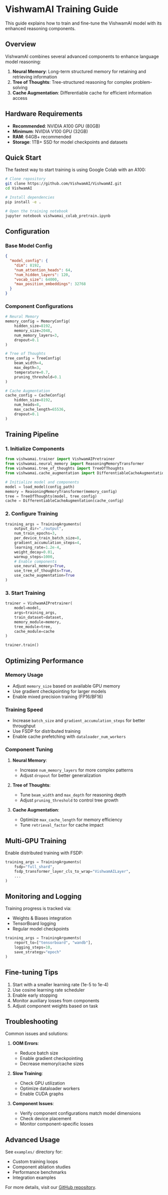 # VishwamAI Training Guide

This guide explains how to train and fine-tune the VishwamAI model with its enhanced reasoning components.

## Overview

VishwamAI combines several advanced components to enhance language model reasoning:

1. **Neural Memory**: Long-term structured memory for retaining and retrieving information
2. **Tree of Thoughts**: Tree-structured reasoning for complex problem-solving
3. **Cache Augmentation**: Differentiable cache for efficient information access

## Hardware Requirements

- **Recommended**: NVIDIA A100 GPU (80GB)
- **Minimum**: NVIDIA V100 GPU (32GB)
- **RAM**: 64GB+ recommended
- **Storage**: 1TB+ SSD for model checkpoints and datasets

## Quick Start

The fastest way to start training is using Google Colab with an A100:

```bash
# Clone repository
git clone https://github.com/VishwamAI/VishwamAI.git
cd VishwamAI

# Install dependencies
pip install -e .

# Open the training notebook
jupyter notebook vishwamai_colab_pretrain.ipynb
```

## Configuration

### Base Model Config

```json
{
  "model_config": {
    "dim": 8192,
    "num_attention_heads": 64,
    "num_hidden_layers": 120,
    "vocab_size": 64000,
    "max_position_embeddings": 32768
  }
}
```

### Component Configurations

```python
# Neural Memory
memory_config = MemoryConfig(
    hidden_size=8192,
    memory_size=2048,
    num_memory_layers=3,
    dropout=0.1
)

# Tree of Thoughts
tree_config = TreeConfig(
    beam_width=4,
    max_depth=3,
    temperature=0.7,
    pruning_threshold=0.1
)

# Cache Augmentation
cache_config = CacheConfig(
    hidden_size=8192,
    num_heads=8,
    max_cache_length=65536,
    dropout=0.1
)
```

## Training Pipeline

### 1. Initialize Components

```python
from vishwamai.trainer import VishwamAIPretrainer
from vishwamai.neural_memory import ReasoningMemoryTransformer
from vishwamai.tree_of_thoughts import TreeOfThoughts
from vishwamai.cache_augmentation import DifferentiableCacheAugmentation

# Initialize model and components
model = load_model(config_path)
memory = ReasoningMemoryTransformer(memory_config)
tree = TreeOfThoughts(model, tree_config)
cache = DifferentiableCacheAugmentation(cache_config)
```

### 2. Configure Training

```python
training_args = TrainingArguments(
    output_dir="./output",
    num_train_epochs=3,
    per_device_train_batch_size=8,
    gradient_accumulation_steps=4,
    learning_rate=1.2e-4,
    weight_decay=0.01,
    warmup_steps=1000,
    # Enable components
    use_neural_memory=True,
    use_tree_of_thoughts=True,
    use_cache_augmentation=True
)
```

### 3. Start Training

```python
trainer = VishwamAIPretrainer(
    model=model,
    args=training_args,
    train_dataset=dataset,
    memory_module=memory,
    tree_module=tree,
    cache_module=cache
)

trainer.train()
```

## Optimizing Performance

### Memory Usage

- Adjust `memory_size` based on available GPU memory
- Use gradient checkpointing for larger models
- Enable mixed precision training (FP16/BF16)

### Training Speed

- Increase `batch_size` and `gradient_accumulation_steps` for better throughput
- Use FSDP for distributed training
- Enable cache prefetching with `dataloader_num_workers`

### Component Tuning

1. **Neural Memory**:
   - Increase `num_memory_layers` for more complex patterns
   - Adjust `dropout` for better generalization

2. **Tree of Thoughts**:
   - Tune `beam_width` and `max_depth` for reasoning depth
   - Adjust `pruning_threshold` to control tree growth

3. **Cache Augmentation**:
   - Optimize `max_cache_length` for memory efficiency
   - Tune `retrieval_factor` for cache impact

## Multi-GPU Training

Enable distributed training with FSDP:

```python
training_args = TrainingArguments(
    fsdp="full_shard",
    fsdp_transformer_layer_cls_to_wrap="VishwamAILayer",
    ...
)
```

## Monitoring and Logging

Training progress is tracked via:
- Weights & Biases integration
- TensorBoard logging
- Regular model checkpoints

```python
training_args = TrainingArguments(
    report_to=["tensorboard", "wandb"],
    logging_steps=10,
    save_strategy="epoch"
)
```

## Fine-tuning Tips

1. Start with a smaller learning rate (1e-5 to 1e-4)
2. Use cosine learning rate scheduler
3. Enable early stopping
4. Monitor auxiliary losses from components
5. Adjust component weights based on task

## Troubleshooting

Common issues and solutions:

1. **OOM Errors**:
   - Reduce batch size
   - Enable gradient checkpointing
   - Decrease memory/cache sizes

2. **Slow Training**:
   - Check GPU utilization
   - Optimize dataloader workers
   - Enable CUDA graphs

3. **Component Issues**:
   - Verify component configurations match model dimensions
   - Check device placement
   - Monitor component-specific losses

## Advanced Usage

See `examples/` directory for:
- Custom training loops
- Component ablation studies
- Performance benchmarks
- Integration examples

For more details, visit our [GitHub repository](https://github.com/VishwamAI/VishwamAI).
